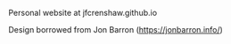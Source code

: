 Personal website at jfcrenshaw.github.io

Design borrowed from Jon Barron (https://jonbarron.info/)
